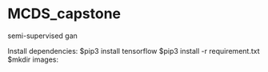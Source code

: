 # MCDS_capstone
semi-supervised gan

Install dependencies:
$pip3 install tensorflow
$pip3 install -r requirement.txt
$mkdir images:

